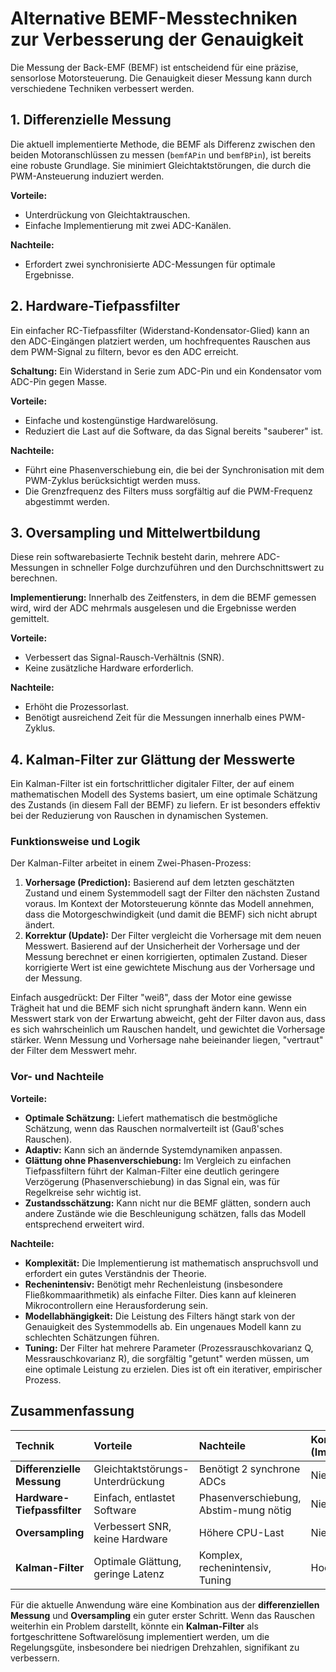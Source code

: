 # Alternative BEMF-Messtechniken zur Verbesserung der Genauigkeit

Die Messung der Back-EMF (BEMF) ist entscheidend für eine präzise, sensorlose Motorsteuerung. Die Genauigkeit dieser Messung kann durch verschiedene Techniken verbessert werden.

## 1. Differenzielle Messung

Die aktuell implementierte Methode, die BEMF als Differenz zwischen den beiden Motoranschlüssen zu messen (`bemfAPin` und `bemfBPin`), ist bereits eine robuste Grundlage. Sie minimiert Gleichtaktstörungen, die durch die PWM-Ansteuerung induziert werden.

**Vorteile:**
- Unterdrückung von Gleichtaktrauschen.
- Einfache Implementierung mit zwei ADC-Kanälen.

**Nachteile:**
- Erfordert zwei synchronisierte ADC-Messungen für optimale Ergebnisse.

## 2. Hardware-Tiefpassfilter

Ein einfacher RC-Tiefpassfilter (Widerstand-Kondensator-Glied) kann an den ADC-Eingängen platziert werden, um hochfrequentes Rauschen aus dem PWM-Signal zu filtern, bevor es den ADC erreicht.

**Schaltung:**
Ein Widerstand in Serie zum ADC-Pin und ein Kondensator vom ADC-Pin gegen Masse.

**Vorteile:**
- Einfache und kostengünstige Hardwarelösung.
- Reduziert die Last auf die Software, da das Signal bereits "sauberer" ist.

**Nachteile:**
- Führt eine Phasenverschiebung ein, die bei der Synchronisation mit dem PWM-Zyklus berücksichtigt werden muss.
- Die Grenzfrequenz des Filters muss sorgfältig auf die PWM-Frequenz abgestimmt werden.

## 3. Oversampling und Mittelwertbildung

Diese rein softwarebasierte Technik besteht darin, mehrere ADC-Messungen in schneller Folge durchzuführen und den Durchschnittswert zu berechnen.

**Implementierung:**
Innerhalb des Zeitfensters, in dem die BEMF gemessen wird, wird der ADC mehrmals ausgelesen und die Ergebnisse werden gemittelt.

**Vorteile:**
- Verbessert das Signal-Rausch-Verhältnis (SNR).
- Keine zusätzliche Hardware erforderlich.

**Nachteile:**
- Erhöht die Prozessorlast.
- Benötigt ausreichend Zeit für die Messungen innerhalb eines PWM-Zyklus.

## 4. Kalman-Filter zur Glättung der Messwerte

Ein Kalman-Filter ist ein fortschrittlicher digitaler Filter, der auf einem mathematischen Modell des Systems basiert, um eine optimale Schätzung des Zustands (in diesem Fall der BEMF) zu liefern. Er ist besonders effektiv bei der Reduzierung von Rauschen in dynamischen Systemen.

### Funktionsweise und Logik

Der Kalman-Filter arbeitet in einem Zwei-Phasen-Prozess:

1.  **Vorhersage (Prediction):** Basierend auf dem letzten geschätzten Zustand und einem Systemmodell sagt der Filter den nächsten Zustand voraus. Im Kontext der Motorsteuerung könnte das Modell annehmen, dass die Motorgeschwindigkeit (und damit die BEMF) sich nicht abrupt ändert.
2.  **Korrektur (Update):** Der Filter vergleicht die Vorhersage mit dem neuen Messwert. Basierend auf der Unsicherheit der Vorhersage und der Messung berechnet er einen korrigierten, optimalen Zustand. Dieser korrigierte Wert ist eine gewichtete Mischung aus der Vorhersage und der Messung.

Einfach ausgedrückt: Der Filter "weiß", dass der Motor eine gewisse Trägheit hat und die BEMF sich nicht sprunghaft ändern kann. Wenn ein Messwert stark von der Erwartung abweicht, geht der Filter davon aus, dass es sich wahrscheinlich um Rauschen handelt, und gewichtet die Vorhersage stärker. Wenn Messung und Vorhersage nahe beieinander liegen, "vertraut" der Filter dem Messwert mehr.

### Vor- und Nachteile

**Vorteile:**
- **Optimale Schätzung:** Liefert mathematisch die bestmögliche Schätzung, wenn das Rauschen normalverteilt ist (Gauß'sches Rauschen).
- **Adaptiv:** Kann sich an ändernde Systemdynamiken anpassen.
- **Glättung ohne Phasenverschiebung:** Im Vergleich zu einfachen Tiefpassfiltern führt der Kalman-Filter eine deutlich geringere Verzögerung (Phasenverschiebung) in das Signal ein, was für Regelkreise sehr wichtig ist.
- **Zustandsschätzung:** Kann nicht nur die BEMF glätten, sondern auch andere Zustände wie die Beschleunigung schätzen, falls das Modell entsprechend erweitert wird.

**Nachteile:**
- **Komplexität:** Die Implementierung ist mathematisch anspruchsvoll und erfordert ein gutes Verständnis der Theorie.
- **Rechenintensiv:** Benötigt mehr Rechenleistung (insbesondere Fließkommaarithmetik) als einfache Filter. Dies kann auf kleineren Mikrocontrollern eine Herausforderung sein.
- **Modellabhängigkeit:** Die Leistung des Filters hängt stark von der Genauigkeit des Systemmodells ab. Ein ungenaues Modell kann zu schlechten Schätzungen führen.
- **Tuning:** Der Filter hat mehrere Parameter (Prozessrauschkovarianz Q, Messrauschkovarianz R), die sorgfältig "getunt" werden müssen, um eine optimale Leistung zu erzielen. Dies ist oft ein iterativer, empirischer Prozess.

## Zusammenfassung

| Technik | Vorteile | Nachteile | Komplexität (Implementierung) |
| :--- | :--- | :--- | :--- |
| **Differenzielle Messung** | Gleichtaktstörungs-Unterdrückung | Benötigt 2 synchrone ADCs | Niedrig |
| **Hardware-Tiefpassfilter**| Einfach, entlastet Software | Phasenverschiebung, Abstim-mung nötig | Niedrig (Hardware) |
| **Oversampling** | Verbessert SNR, keine Hardware | Höhere CPU-Last | Niedrig (Software) |
| **Kalman-Filter** | Optimale Glättung, geringe Latenz| Komplex, rechenintensiv, Tuning | Hoch (Software) |

Für die aktuelle Anwendung wäre eine Kombination aus der **differenziellen Messung** und **Oversampling** ein guter erster Schritt. Wenn das Rauschen weiterhin ein Problem darstellt, könnte ein **Kalman-Filter** als fortgeschrittene Softwarelösung implementiert werden, um die Regelungsgüte, insbesondere bei niedrigen Drehzahlen, signifikant zu verbessern.
